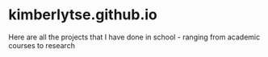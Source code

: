 # kimberlytse.github.io
Here are all the projects that I have done in school - ranging from academic courses to research 
